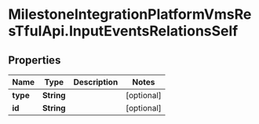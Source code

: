# MilestoneIntegrationPlatformVmsResTfulApi.InputEventsRelationsSelf

## Properties
Name | Type | Description | Notes
------------ | ------------- | ------------- | -------------
**type** | **String** |  | [optional] 
**id** | **String** |  | [optional] 
